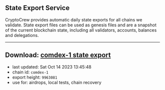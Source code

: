 ## State Export Service
CryptoCrew provides automatic daily state exports for all chains we validate. State export files can be used as genesis files and are a snapshot of the current blockchain state, including all validators, accounts, balances and delegations.

---
**Download: [comdex-1 state export](https://dl.ccvalidators.com/SERVICE/comdex/comdex-1_export_9963081.json)**
---

- last updated: Sat Oct 14 2023 13:45:48
- chain id: `comdex-1`
- export height: `9963081`
- use for: airdrops, local tests, chain recovery
